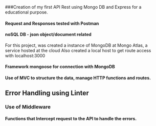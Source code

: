 ###Creation of my first API Rest using Mongo DB and Express for a educational purpose.

#### Request and Responses tested with Postman

#### noSQL DB - json object/document related

For this project, was created a instance of MongoDB at Mongo Atlas, a service hosted at the cloud
Also created a local host to get route access with localhost:3000

#### Framework mongoose for connection with MongoDB

#### Use of MVC to structure the data, manage HTTP functions and routes.

## Error Handling using Linter

### Use of Middleware
#### Functions that Intercept request to the API to handle the errors.
